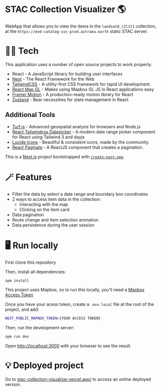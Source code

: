# STAC Collection Visualizer 🌎

WebApp that allows you to view the items in the `landsat8_c2l1t1` collection, at the `https://eod-catalog-svc-prod.astraea.earth` static STAC server.

# 🧑‍💻 Tech

This application uses a number of open source projects to work properly:

- React - A JavaScript library for building user interfaces 
- [Next](https://nextjs.org/) - The React Framework for the Web
- [TailwindCSS](https://tailwindcss.com/) - A utility-first CSS framework for rapid UI development.
- [React Map GL](https://visgl.github.io/react-map-gl/) - Makes using Mapbox GL JS in React applications easy
- [Framer Motion](https://www.framer.com/motion/) - A production-ready motion library for React
- [Zustand](https://zustand-demo.pmnd.rs/) - Bear necessities for state management in React

## Additional Tools
- [Turf.js](https://turfjs.org/) - Advanced geospatial analysis for browsers and Node.js
- [React Tailwindcss Datepicker](https://react-tailwindcss-datepicker.vercel.app/) - A modern date range picker component for React using Tailwind 3 and dayjs
- [Lucide Icons](https://lucide.dev/) - Beautiful & consistent icons, made by the community.
- [React Paginate](https://github.com/AdeleD/react-paginate) - A ReactJS component that creates a pagination.

This is a [Next.js](https://nextjs.org/) project bootstrapped with [`create-next-app`](https://github.com/vercel/next.js/tree/canary/packages/create-next-app).

# 🪄 Features

- Filter the data by select a date range and boundary box coordinates
- 2 ways to access item data in the collection:
  - Interacting with the map
  - Clicking on the item card
- Data pagination
- Route change and item selection animation
- Data persistence during the user session    

# 🖥️ Run locally
First clone this repository

Then, install all dependencies:

```bash
npm install
```

This project uses Mapbox, so to run this locally, you'll need a [Mapbox Access Token](https://docs.mapbox.com/help/getting-started/access-tokens/)

Once you have your acess token, create a `.env.local` file at the root of the project, and add:

```bash
NEXT_PUBLIC_MAPBOX_TOKEN={YOUR ACCESS TOKEN}
```

Then, run the development server:

```bash
npm run dev
```

Open [http://localhost:3000](http://localhost:3000) with your browser to see the result.


# 💡 Deployed project

Go to [stac-collection-visualizer.vercel.app/](https://stac-collection-visualizer.vercel.app/) to access an online deployed version.

